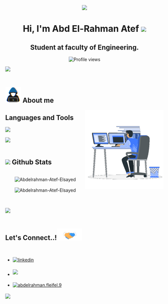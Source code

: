 <p align="center">
  <img style="width:8rem; height:auto" src="https://cdn.dribbble.com/users/1787323/screenshots/10091971/media/d43c019bfeff34be8816481e843ea8c1.png"/>
</p>

<h1 align="center">Hi, I'm Abd El-Rahman Atef <img width="30px" src="https://raw.githubusercontent.com/iampavangandhi/iampavangandhi/master/gifs/Hi.gif"></h1>

<h2 font-size="20" align="center">Student at faculty of Engineering.</h2>

<div align="center">
    <img src="https://komarev.com/ghpvc/?username=Abdelrahman-Atef-Elsayed" alt="Profile views" />
</div>


<img src="https://user-images.githubusercontent.com/73097560/115834477-dbab4500-a447-11eb-908a-139a6edaec5c.gif"><br><br>


## <picture><img src = "https://github.com/0xAbdulKhalid/0xAbdulKhalid/raw/main/assets/mdImages/about_me.gif" width = 50px></picture> **About me**

<picture> <img align="right" src="https://github.com/0xAbdulKhalid/0xAbdulKhalid/raw/main/assets/mdImages/Right_Side.gif" width = 250px></picture>

<!--  - **Languages**:
    
    ![C](https://img.shields.io/badge/C%20-%232370ED.svg?style=for-the-badge&logo=c&logoColor=white)
    ![C++](https://img.shields.io/badge/C++%20-%2300599C.svg?style=for-the-badge&logo=c%2B%2B&logoColor=white)
    ![Python](https://img.shields.io/badge/Python%20-%2314354C.svg?style=for-the-badge&logo=python&logoColor=white)
    <a href="https://www.java.com" target="_blank"> 
      <img src="https://img.shields.io/badge/Java-007396.svg?style=for-the-badge&logo=java&logoColor=white" 
        alt="java"/> 
    
 - **Front-End Development**:

   ![HTML5](https://img.shields.io/badge/HTML5%20-%23E34F26.svg?style=for-the-badge&logo=html5&logoColor=white)
   ![CSS3](https://img.shields.io/badge/CSS%20-%231572B6.svg?style=for-the-badge&logo=css3&logoColor=white)
   ![JavaScript](https://img.shields.io/badge/JavaScript%20-%23F7DF1E.svg?style=for-the-badge&logo=javascript&logoColor=black)
   
 - **Softwares and Tools**:

    ![Git](https://img.shields.io/badge/git-%23F05033.svg?style=for-the-badge&logo=git&logoColor=white)
    ![GitHub](https://img.shields.io/badge/github-%23121011.svg?style=for-the-badge&logo=github&logoColor=white)
    ![Linux](https://img.shields.io/badge/Linux-FCC624?style=for-the-badge&logo=linux&logoColor=black)  -->
    
## **Languages and Tools**

<p align="left">
    <a href="https://github.com/Abdelrahman-Atef-Elsayed">
    	<img src="https://skillicons.dev/icons?i=c,cpp,java,py,html,css,js,bootstrap,postman,nodejs,express,mongodb,mysql,git,github,docker,tensorflow,pytorch,linux,vscode,eclipse,atom,idea,azure&theme=dark&perline=8" />
    </a>

<img src="https://user-images.githubusercontent.com/73097560/115834477-dbab4500-a447-11eb-908a-139a6edaec5c.gif"><br><br>

	
## <img src="https://media.giphy.com/media/iY8CRBdQXODJSCERIr/giphy.gif" width="35"><b> Github Stats </b>
<br>

	
<div align="center">
    <img src="https://github-readme-stats.vercel.app/api/top-langs?username=Abdelrahman-Atef-Elsayed&show_icons=true&theme=tokyonight&hide_border=true&locale=en&layout=compact" alt="Abdelrahman-Atef-Elsayed" />
    <br>
    <br>
	<img src="https://github-readme-stats.vercel.app/api?username=Abdelrahman-Atef-Elsayed&show_icons=true&theme=tokyonight&hide_border=true&locale=en" alt="Abdelrahman-Atef-Elsayed" />
</div>

<br>
<br>
	
<img src="https://user-images.githubusercontent.com/73097560/115834477-dbab4500-a447-11eb-908a-139a6edaec5c.gif"><br><br>

	
## <b> Let's Connect..!</b><img src="https://github.com/0xAbdulKhalid/0xAbdulKhalid/raw/main/assets/mdImages/handshake.gif" width ="80">
<br>
<div align='left'>

<ul>

<li>
	<a href="https://www.linkedin.com/in/abd-el-rahman-atef-a711031a8/" target="_blank">
	<img src="https://img.shields.io/badge/linkedin:  Abd_ElRahman_Atef-%2300acee.svg?color=405DE6&style=for-the-badge&logo=linkedin&logoColor=white" alt=linkedin style="margin-bottom: 5px;"/>
	</a>
</li>

<br>

<li>
	<a href="mailto:bodyatef253@gmail.com" target="_blank">
	<img src="https://img.shields.io/badge/gmail:  Abd_ElRahman_Atef-%23EA4335.svg?style=for-the-badge&logo=gmail&logoColor=white" t=mail style="margin-bottom: 5px;" />
	</a>
</li>

<br>

<li>
	<a href="https://web.facebook.com/abdelrahman.fleifel.9" target="_blank">
		<img src="https://img.shields.io/badge/facebook:  Abd_ElRahman_Atef-%2300acee.svg?color=405DE6&style=for-the-badge&logo=facebook&logoColor=white" alt="abdelrahman.fleifel.9" style="margin-bottom: 5px;" />
	</a>
</li>
	
</ul>
</div>
 
<img src="https://user-images.githubusercontent.com/73097560/115834477-dbab4500-a447-11eb-908a-139a6edaec5c.gif"><br><br>
